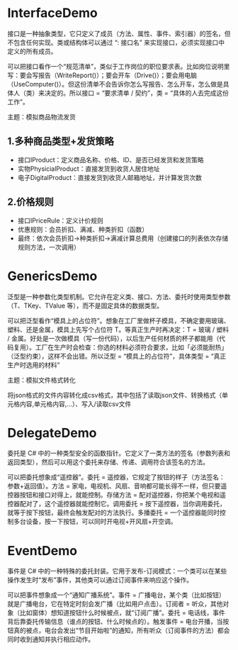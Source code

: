 # InterfaceDemo

接口是一种抽象类型，它只定义了成员（方法、属性、事件、索引器）的签名，但不包含任何实现。类或结构体可以通过 “: 接口名” 来实现接口，必须实现接口中定义的所有成员。

可以把接口看作一个“规范清单”，类似于工作岗位的职位要求表。比如岗位说明里写：要会写报告（WriteReport()）；要会开车（Drive()）；要会用电脑（UseComputer()）。但这份清单不会告诉你怎么写报告、怎么开车，怎么做是具体人（类）来决定的。所以接口 = “要求清单 / 契约”，类 = “具体的人去完成这份工作”。

主题：模拟商品物流发货
## 1.多种商品类型+发货策略

- 接口IProduct：定义商品名称、价格、ID、是否已经发货和发货策略
- 实物PhysicialProduct：直接发货到收货人居住地址
- 电子DigitalProduct：直接发货到收货人邮箱地址，并计算发货次数
## 2.价格规则

- 接口IPriceRule：定义计价规则
- 优惠规则：会员折扣、满减、种类折扣（函数）
- 最终：依次会员折扣->种类折扣->满减计算总费用（创建接口的列表依次存储规则方法，一次调用）
# GenericsDemo

泛型是一种参数化类型机制。它允许在定义类、接口、方法、委托时使用类型参数（T、TKey、TValue 等），而不是固定具体的数据类型。

可以把泛型看作“模具上的占位符”。想象在工厂里做杯子模具，不确定要用玻璃、塑料、还是金属，模具上先写个占位符 T。等真正生产时再决定：T = 玻璃 / 塑料 / 金属。好处是一次做模具（写一份代码），以后生产任何材质的杯子都能用（代码复用）。工厂在生产时会检查：你选的材料必须符合要求，比如「必须能耐热」（泛型约束），这样不会出错。所以泛型 = “模具上的占位符”，具体类型 = “真正生产时选用的材料”

主题：模拟文件格式转化

将json格式的文件内容转化成csv格式，其中包括了读取json文件、转换格式（单元格内容,单元格内容,...）、写入/读取csv文件
# DelegateDemo

委托是 C# 中的一种类型安全的函数指针。它定义了一类方法的签名（参数列表和返回类型），然后可以用这个委托来存储、传递、调用符合该签名的方法。

可以把委托想象成“遥控器”。委托 = 遥控器，它规定了按钮的样子（方法签名：参数+返回值）。方法 = 家电，电视机、风扇、音响都可能长得不一样，但只要遥控器按钮和接口对得上，就能控制。存储方法 = 配对遥控器，你把某个电视和遥控器配对了，这个遥控器就能控制它。调用委托 = 按下遥控器，当你调用委托，就等于按下按钮，最终会触发配对的方法执行。多播委托 = 一个遥控器能同时控制多台设备，按一下按钮，可以同时开电视+开风扇+开空调。
# EventDemo

事件是 C# 中的一种特殊的委托封装。它用于发布-订阅模式：一个类可以在某些操作发生时“发布”事件，其他类可以通过订阅事件来响应这个操作。

可以把事件想象成一个“通知广播系统”。事件 = 广播电台，某个类（比如按钮）就是广播电台，它在特定时刻会发广播（比如用户点击）。订阅者 = 听众，其他对象（比如窗体）想知道按钮什么时候被点，就“订阅广播”。委托 = 电话线，事件背后靠委托传输信息（谁点的按钮、什么时候点的）。触发事件 = 电台开播，当按钮真的被点，电台会发出“节目开始啦”的通知，所有听众（订阅事件的方法）都会同时收到通知并执行相应动作。
